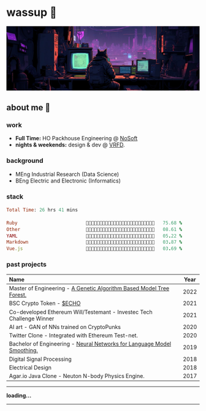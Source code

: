 # wassup 👋

![Working](https://github.com/wernervdm97/wernervdm97/blob/main/bg.jpeg?raw=true)

## about me 👾
### work
- **Full Time:** HO Packhouse Engineering @ [NoSoft](https://github.com/NoSoft-SA)
- **nights & weekends:** design & dev @ [VRFD](https://app.vrfd.info).

### background 
- MEng Industrial Research (Data Science)
- BEng Electric and Electronic (Informatics)

### stack
<!--START_SECTION:waka-->

```ruby
Total Time: 26 hrs 41 mins

Ruby                         💜💜💜💜💜💜💜💜💜💜💜💜💜💜💜💜💜💜💜🖤🖤🖤🖤🖤🖤   75.68 %
Other                        💜💜🖤🖤🖤🖤🖤🖤🖤🖤🖤🖤🖤🖤🖤🖤🖤🖤🖤🖤🖤🖤🖤🖤🖤   08.61 %
YAML                         💜🖤🖤🖤🖤🖤🖤🖤🖤🖤🖤🖤🖤🖤🖤🖤🖤🖤🖤🖤🖤🖤🖤🖤🖤   05.22 %
Markdown                     💜🖤🖤🖤🖤🖤🖤🖤🖤🖤🖤🖤🖤🖤🖤🖤🖤🖤🖤🖤🖤🖤🖤🖤🖤   03.87 %
Vue.js                       💜🖤🖤🖤🖤🖤🖤🖤🖤🖤🖤🖤🖤🖤🖤🖤🖤🖤🖤🖤🖤🖤🖤🖤🖤   03.69 %
```

<!--END_SECTION:waka-->

### past projects
| Name                                                                                                                          | Year |
|:------------------------------------------------------------------------------------------------------------------------------|-------------|
| Master of Engineering - [A Genetic Algorithm Based Model Tree Forest.](https://wernervdm97.github.io/Masters-Thesis/)     | 2022 |
| BSC Crypto Token - [$ECHO](https://coinmarketcap.com/currencies/echelon-dao/)                                                      | 2021 |
| Co-developed Ethereum Will/Testemant  - Investec Tech Challenge Winner                                       | 2021 |
| AI art - GAN of NNs trained on CryptoPunks                                            | 2020 |
| Twitter Clone - Integrated with Ethereum Test-net.                                                        | 2020 |
| Bachelor of Engineering - [Neural Networks for Language Model Smoothing.](https://wernervdm97.github.io/SKRIPSIE/)      | 2019 |
| Digital Signal Processing | 2018 |
| Electrical Design | 2018 |
| Agar.io Java Clone - Neuton N-body Physics Engine.                                  | 2017 |

--- 

**loading...**

---


